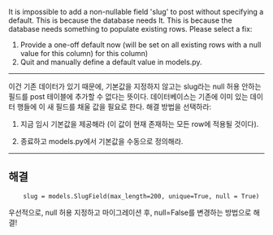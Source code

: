 It is impossible to add a non-nullable field 'slug' to post without specifying a default. This is because the database needs lt. This is because the database needs something to populate existing rows.
Please select a fix:
 1) Provide a one-off default now (will be set on all existing rows with a null value for this column)
for this column)
 2) Quit and manually define a default value in models.py.

---
이건 기존 데이터가 있기 때문에, 기본값을 지정하지 않고는 slug라는 null 허용 안하는 필드를 post 테이블에 추가할 수 없다는 뜻이다.
데이터베이스는 기존에 이미 있는 데이터 행들에 이 새 필드를 채울 값을 필요로 한다.
해결 방법을 선택하라:

1) 지금 임시 기본값을 제공해라 (이 값이 현재 존재하는 모든 row에 적용될 것이다).

2) 종료하고 models.py에서 기본값을 수동으로 정의해라.

---
## 해결
```
    slug = models.SlugField(max_length=200, unique=True, null = True)
```
우선적으로, null 허용 지정하고 마이그레이션 후, null=False를 변경하는 방법으로 해결!
